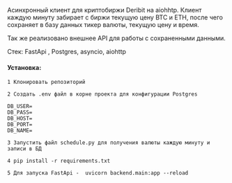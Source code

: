 Асинхронный клиент для криптобиржи Deribit на aiohhtp.
Клиент каждую минуту забирает с биржи текущую цену BTC и ETH, после
чего сохраняет в базу данных тикер валюты, текущую цену и время.

Так же реализовано внешнее API для работы с сохраненными данными.

Стек:
FastApi , Postgres, asyncio, aiohttp

#### Установка:

```
1 Клонировать репозиторий

2 Создать .env файл в корне проекта для конфигурации Postgres

DB_USER=
DB_PASS=
DB_HOST=
DB_PORT=
DB_NAME=

3 Запустить файл schedule.py для получения валюты каждую минуту и записи в БД

4 pip install -r requirements.txt

5 Для запуска FastApi -  uvicorn backend.main:app --reload
```



